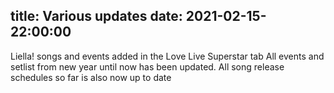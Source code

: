 title: Various updates
date: 2021-02-15-22:00:00
---

Liella! songs and events added in the Love Live Superstar tab
All events and setlist from new year until now has been updated.
All song release schedules so far is also now up to date
